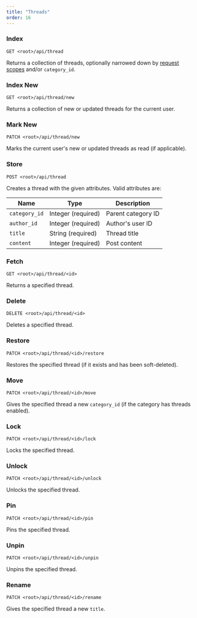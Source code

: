 ```yaml
---
title: "Threads"
order: 16
---
```


### Index

```
GET <root>/api/thread
```

Returns a collection of threads, optionally narrowed down by [request scopes](/docs/laravel-forum/3/api/request-scopes/) and/or `category_id`.

### Index New

```
GET <root>/api/thread/new
```

Returns a collection of new or updated threads for the current user.

### Mark New

```
PATCH <root>/api/thread/new
```

Marks the current user's new or updated threads as read (if applicable).

### Store

```
POST <root>/api/thread
```

Creates a thread with the given attributes. Valid attributes are:

| Name             | Type               | Description        |
|------------------|--------------------|--------------------|
| `category_id`    | Integer (required) | Parent category ID |
| `author_id`      | Integer (required) | Author's user ID   |
| `title`          | String (required)  | Thread title       |
| `content`        | Integer (required) | Post content       |

### Fetch

```
GET <root>/api/thread/<id>
```

Returns a specified thread.

### Delete

```
DELETE <root>/api/thread/<id>
```

Deletes a specified thread.

### Restore

```
PATCH <root>/api/thread/<id>/restore
```

Restores the specified thread (if it exists and has been soft-deleted).

### Move

```
PATCH <root>/api/thread/<id>/move
```

Gives the specified thread a new `category_id` (if the category has threads enabled).

### Lock

```
PATCH <root>/api/thread/<id>/lock
```

Locks the specified thread.

### Unlock

```
PATCH <root>/api/thread/<id>/unlock
```

Unlocks the specified thread.

### Pin

```
PATCH <root>/api/thread/<id>/pin
```

Pins the specified thread.

### Unpin

```
PATCH <root>/api/thread/<id>/unpin
```

Unpins the specified thread.

### Rename

```
PATCH <root>/api/thread/<id>/rename
```

Gives the specified thread a new `title`.
